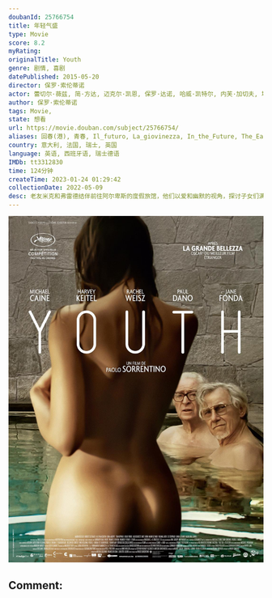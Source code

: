 ```yaml
---
doubanId: 25766754
title: 年轻气盛
type: Movie
score: 8.2
myRating: 
originalTitle: Youth
genre: 剧情, 喜剧
datePublished: 2015-05-20
director: 保罗·索伦蒂诺
actor: 蕾切尔·薇兹, 简·方达, 迈克尔·凯恩, 保罗·达诺, 哈威·凯特尔, 内芙·加切夫, 埃德·斯托帕德, 马达丽娜·珍娜, 马克·科兹莱克, 亚历克斯·麦奎因, 艾米莉亚·琼斯, 波佩·科比, 汤姆·里皮斯基, 克洛伊·皮里, 帕洛玛·费丝, 洛雷达纳·卡纳塔, 露娜·米乔维克, 安娜贝尔·库帖, 尤吉尼亚·克鲁索, 卡罗莱娜·卡尔松, 劳拉·德·马奇, 比阿特丽斯·克纽, 利奥·阿丁·博钦
author: 保罗·索伦蒂诺
tags: Movie, 
state: 想看
url: https://movie.douban.com/subject/25766754/
aliases: 回春(港), 青春, Il_futuro, La_giovinezza, In_the_Future, The_Early_Years
country: 意大利, 法国, 瑞士, 英国
language: 英语, 西班牙语, 瑞士德语
IMDb: tt3312830
time: 124分钟
createTime: 2023-01-24 01:29:42
collectionDate: 2022-05-09
desc: 老友米克和弗雷德结伴前往阿尔卑斯的度假旅馆，他们以爱和幽默的视角，探讨子女们满是麻烦的生活。米克是导演，正在积极创作自己看来最重要的一部电影，而早就没有了事业追求的指挥家、作曲家弗雷德却收到女王伊丽莎...
---
```


![image](assets/p2561567154.jpg)

Comment: 
---

